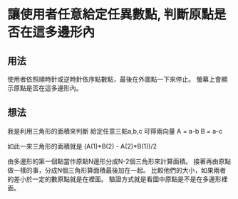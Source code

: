 # 讓使用者任意給定任異數點, 判斷原點是否在這多邊形內

## 用法
使用者依照順時針或逆時針依序點數點，最後在外圍點一下來停止。
螢幕上會顯示原點是否在這多邊形內。


## 想法
我是利用三角形的面積來判斷
給定任意三點a,b,c 可得兩向量
A = a-b
B = a-c

如此一來三角形的面積就是
(A(1)*B(2) - A(2)*B(1))/2

由多邊形的第一個點當作原點N邊形分成N-2個三角形來計算面積。
接著再由原點做一樣的事，分成N個三角形算面積最後加在一起。
比較他們的大小，如果兩者的差小於一定的數原點就是在裡面。
驗證方式就是看圖中原點是不是在多邊形裡面。

